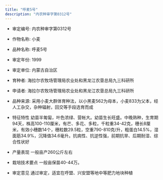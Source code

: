```yaml
---
title: "呼麦5号"
description: "内农种审字第0312号"
---
```

* 审定编号:  内农种审字第0312号

*  作物名称:  小麦

*  品种名称:  呼麦5号

*  审定年份:  1999

*  审定单位:  内蒙古自治区

* 育种者:  海拉尔农牧场管理局农业处和黑龙江农垦总局九三科研所

*  申请者:  海拉尔农牧场管理局农业处和黑龙江农垦总局九三科研所

*  品种来源:  采用小麦大群体育种法，以小黑麦562为母本，小麦833为父本，经人工杂交，杂种辐射，回交等手段选育而成


*  特征特性
幼苗半匍匐，叶色浓绿、营帐大。幼苗生长旺盛。中晚熟种，生育期94天，株高100-110厘米，有芒、多花、多粒，千粒重34-42克，穗长8厘米，有效小穗数14个，穗粒数29.5粒，空重790-810克/升，粗蛋白14.5%，湿面筋34.9%，沉降值34.6毫升。抗病性、抗逆性强，前期抗旱、后期耐湿、综合性状好


*  产量表现
一般亩产260公斤左右


*  栽培技术要点
一般亩保苗40-44万。

*  审定意见
通过审定，适宜在呼盟、兴安盟等地中等肥力地块种植

